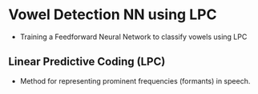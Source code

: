 # Vowel Detection NN using LPC

- Training a Feedforward Neural Network to classify vowels using LPC

## Linear Predictive Coding (LPC)

- Method for representing prominent frequencies (formants) in speech.
